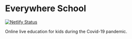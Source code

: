 # Everywhere School

[![Netlify Status](https://api.netlify.com/api/v1/badges/eaaf97ad-899e-49ad-bd6a-f3465031f245/deploy-status)](https://app.netlify.com/sites/everywhereschool/deploys)

Online live education for kids during the Covid-19 pandemic.

